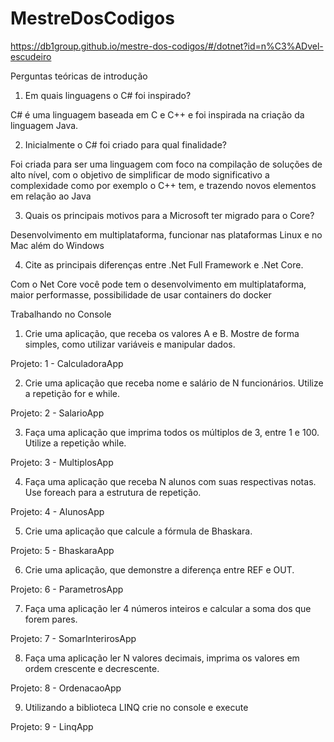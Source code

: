 # MestreDosCodigos
https://db1group.github.io/mestre-dos-codigos/#/dotnet?id=n%C3%ADvel-escudeiro

Perguntas teóricas de introdução

1) Em quais linguagens o C# foi inspirado?  

C# é uma linguagem baseada em C e C++ e foi inspirada na criação da linguagem Java.

2) Inicialmente o C# foi criado para qual finalidade?

Foi criada para ser uma linguagem com foco na compilação de soluções de alto nível, com o objetivo de simplificar de modo significativo a complexidade como por exemplo o C++ tem, e trazendo novos elementos em relação ao Java

3) Quais os principais motivos para a Microsoft ter migrado para o Core?

Desenvolvimento em multiplataforma, funcionar nas plataformas Linux e no Mac além do Windows

4) Cite as principais diferenças entre .Net Full Framework e .Net Core.

Com o Net Core você pode tem o desenvolvimento em multiplataforma, maior performasse, possibilidade de usar containers do docker

Trabalhando no Console

1) Crie uma aplicação, que receba os valores A e B. Mostre de forma simples, como utilizar variáveis e manipular dados.

Projeto: 1 - CalculadoraApp

2) Crie uma aplicação que receba nome e salário de N funcionários. Utilize a repetição for e while.

Projeto: 2 - SalarioApp

3) Faça uma aplicação que imprima todos os múltiplos de 3, entre 1 e 100. Utilize a repetição while.

Projeto: 3 - MultiplosApp

4) Faça uma aplicação que receba N alunos com suas respectivas notas. Use foreach para a estrutura de repetição.

Projeto: 4 - AlunosApp

5) Crie uma aplicação que calcule a fórmula de Bhaskara.

Projeto: 5 - BhaskaraApp

6) Crie uma aplicação, que demonstre a diferença entre REF e OUT.

Projeto: 6 - ParametrosApp

7) Faça uma aplicação ler 4 números inteiros e calcular a soma dos que forem pares.

Projeto: 7 - SomarInterirosApp

8) Faça uma aplicação ler N valores decimais, imprima os valores em ordem crescente e decrescente.

Projeto: 8 - OrdenacaoApp

9) Utilizando a biblioteca LINQ crie no console e execute

Projeto: 9 - LinqApp

